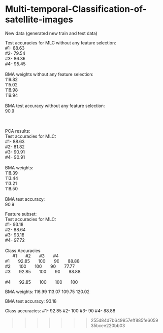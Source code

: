 # Multi-temporal-Classification-of-satellite-images

New data (generated new train and test data)<br/>

Test accuracies for MLC without any feature selection:<br/>
#1- 88.63<br/>
#2- 79.54<br/>
#3- 86.36<br/>
#4- 95.45<br/>
<br/>
BMA weights without any feature selection:<br/>
119.82<br/>
115.02<br/>
118.98<br/>
119.94<br/>
<br/>
BMA test accuracy without any feature selection:<br/>
90.9<br/>
<br/><br/>

PCA results:<br/>
Test accuracies for MLC:<br/>
#1- 88.63<br/>
#2- 81.82<br/>
#3- 90.91<br/>
#4- 90.91<br/>
<br/>
BMA weights:<br/>
118.39<br/>
113.44<br/>
113.21<br/>
118.50<br/>
<br/>
BMA test accuracy:<br/>
90.9<br/>


Feature subset:<br/>
Test accuracies for MLC:<br/>
#1- 93.18<br/>
#2- 88.64<br/>
#3- 93.18<br/>
#4- 97.72<br/>
<br/>
Class Accuracies<br/>
&nbsp;&nbsp;&nbsp;&nbsp;&nbsp;&nbsp;#1&nbsp;&nbsp;&nbsp;&nbsp;&nbsp;&nbsp;	#2&nbsp;&nbsp;&nbsp;&nbsp;&nbsp;&nbsp;	#3&nbsp;&nbsp;&nbsp;&nbsp;&nbsp;&nbsp;	#4&nbsp;&nbsp;&nbsp;&nbsp;&nbsp;&nbsp;<br/>
#1&nbsp;&nbsp;&nbsp;&nbsp;&nbsp;&nbsp;	92.85&nbsp;&nbsp;&nbsp;&nbsp;&nbsp;&nbsp;	100&nbsp;&nbsp;&nbsp;&nbsp;&nbsp;&nbsp;	90&nbsp;&nbsp;&nbsp;&nbsp;&nbsp;&nbsp;	88.88&nbsp;&nbsp;&nbsp;&nbsp;&nbsp;&nbsp;<br/>
#2&nbsp;&nbsp;&nbsp;&nbsp;&nbsp;&nbsp;	100&nbsp;&nbsp;&nbsp;&nbsp;&nbsp;&nbsp;	100&nbsp;&nbsp;&nbsp;&nbsp;&nbsp;&nbsp;	90&nbsp;&nbsp;&nbsp;&nbsp;&nbsp;&nbsp;	77.77&nbsp;&nbsp;&nbsp;&nbsp;&nbsp;&nbsp;<br/>
#3&nbsp;&nbsp;&nbsp;&nbsp;&nbsp;&nbsp;	92.85&nbsp;&nbsp;&nbsp;&nbsp;&nbsp;&nbsp;	100&nbsp;&nbsp;&nbsp;&nbsp;&nbsp;&nbsp;	90&nbsp;&nbsp;&nbsp;&nbsp;&nbsp;&nbsp;	88.88&nbsp;&nbsp;&nbsp;&nbsp;&nbsp;&nbsp;<br/>	
#4&nbsp;&nbsp;&nbsp;&nbsp;&nbsp;&nbsp;	92.85&nbsp;&nbsp;&nbsp;&nbsp;&nbsp;&nbsp;	100&nbsp;&nbsp;&nbsp;&nbsp;&nbsp;&nbsp;	100&nbsp;&nbsp;&nbsp;&nbsp;&nbsp;&nbsp;	100&nbsp;&nbsp;&nbsp;&nbsp;&nbsp;&nbsp;<br/>

BMA weights:
116.99
113.07
109.75
120.02

BMA test accuracy:
93.18

Class accuracies:
#1- 92.85
#2- 100
#3- 90
#4- 88.88


>>>>>>> 255d84d7b649957eff885fe605935bcee220bb03
